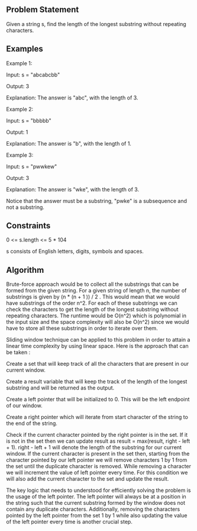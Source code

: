 ## Problem Statement

Given a string s, find the length of the longest substring without repeating characters.

## Examples

Example 1:

Input: s = "abcabcbb"

Output: 3

Explanation: The answer is "abc", with the length of 3.

Example 2:

Input: s = "bbbbb"

Output: 1

Explanation: The answer is "b", with the length of 1.

Example 3:

Input: s = "pwwkew"

Output: 3

Explanation: The answer is "wke", with the length of 3.

Notice that the answer must be a substring, "pwke" is a subsequence and not a substring.

## Constraints

0 <= s.length <= 5 * 104

s consists of English letters, digits, symbols and spaces.

## Algorithm

Brute-force approach would be to collect all the substrings that can be formed from the given string. For a given string of length n, the number of substrings is given by (n * (n + 1 )) / 2 . This would mean that we would have substrings of the order n^2. For each of these substrings we can check the characters to get the length of the longest substring without repeating characters. The runtime would be O(n^2) which is polynomial in the input size and the space complexity will also be O(n^2) since we would have to store all these substrings in order to iterate over them.

Sliding window technique can be applied to this problem in order to attain a linear time complexity by using linear space. Here is the approach that can be taken :

Create a set that will keep track of all the characters that are present in our current window.

Create a result variable that will keep the track of the length of the longest substring and will be returned as the output.

Create a left pointer that will be initialized to 0. This will be the left endpoint of our window.

Create a right pointer which will iterate from start character of the string to the end of the string.

Check if the current character pointed by the right pointer is in the set. If it is not in the set then we can update result as result = max(result, right - left + 1). right - left + 1 will denote the length of the substring for our current window. If the current character is present in the set then, starting from the character pointed by our left pointer we will remove characters 1 by 1 from the set until the duplicate character is removed. While removing a character we will increment the value of left pointer every time. For this condition we will also add the current character to the set and update the result.

The key logic that needs to understood for efficiently solving the problem is the usage of the left pointer. The left pointer will always be at a position in the string such that the current substring formed by the window does not contain any duplicate characters. Additionally, removing the characters pointed by the left pointer from the set 1 by 1 while also updating the value of the left pointer every time is another crucial step.

